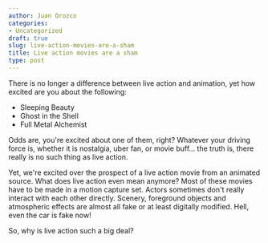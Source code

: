 ```yaml
---
author: Juan Orozco
categories:
- Uncategorized
draft: true
slug: live-action-movies-are-a-sham
title: Live action movies are a sham
type: post
---
```


There is no longer a difference between live action and animation, yet how excited are you about the following:

- Sleeping Beauty
- Ghost in the Shell
- Full Metal Alchemist

Odds are, you're excited about one of them, right? Whatever your driving force is, whether it is nostalgia, uber fan, or movie buff... the truth is, there really is no such thing as live action.

Yet, we're excited over the prospect of a live action movie from an animated source. What does live action even mean anymore? Most of these movies have to be made in a motion capture set. Actors sometimes don't really interact with each other directly. Scenery, foreground objects and atmospheric effects are almost all fake or at least digitally modified. Hell, even the car is fake now!

So, why is live action such a big deal?